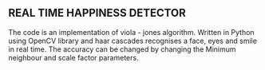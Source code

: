 ## REAL TIME HAPPINESS DETECTOR
The code is an implementation of viola - jones algorithm.
Written in Python using OpenCV library and haar cascades recognises a face, eyes and smile in real time.
The accuracy can be changed by changing the Minimum neighbour and scale factor parameters.
